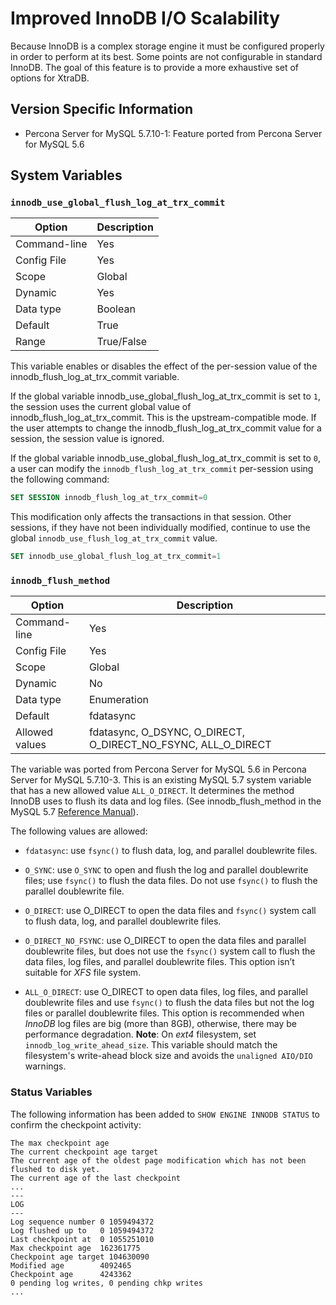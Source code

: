 # Improved InnoDB I/O Scalability

Because InnoDB is a complex storage engine it must be configured properly in order to perform at its best. Some points are not configurable in standard InnoDB. The goal of this feature is to provide a more exhaustive set of options for XtraDB.

## Version Specific Information

* Percona Server for MySQL 5.7.10-1: Feature ported from Percona Server for MySQL 5.6

## System Variables

### `innodb_use_global_flush_log_at_trx_commit`

| Option       | Description |
|--------------|-------------|
| Command-line | Yes         |
| Config File  | Yes         |
| Scope        | Global      |
| Dynamic      | Yes         |
| Data type    | Boolean     |
| Default      | True        |
| Range        | True/False  |

This variable enables or disables the effect of the per-session value of
the innodb_flush_log_at_trx_commit variable.

If the global variable  innodb_use_global_flush_log_at_trx_commit is
set to `1`, the session uses the current
global value of innodb_flush_log_at_trx_commit. This is the
upstream-compatible mode. If the user attempts to change the
innodb_flush_log_at_trx_commit value for a
session, the session value is ignored.

If the global variable innodb_use_global_flush_log_at_trx_commit is set to
`0`, a user can modify the
`innodb_flush_log_at_trx_commit` per-session using the following command:

```sql
SET SESSION innodb_flush_log_at_trx_commit=0
```

This modification only affects the transactions in that session. Other sessions,
if they have not been individually modified, continue to use the
global `innodb_use_flush_log_at_trx_commit` value.

```sql
SET innodb_use_global_flush_log_at_trx_commit=1
```

### `innodb_flush_method`

| Option         | Description                                                   |
|----------------|---------------------------------------------------------------|
| Command-line   | Yes                                                           |
| Config File    | Yes                                                           |
| Scope          | Global                                                        |
| Dynamic        | No                                                            |
| Data type      | Enumeration                                                   |
| Default        | fdatasync                                                     |
| Allowed values | fdatasync, O_DSYNC, O_DIRECT, O_DIRECT_NO_FSYNC, ALL_O_DIRECT |

The variable was ported from Percona Server for MySQL 5.6 in Percona Server for MySQL 5.7.10-3. This is an existing MySQL 5.7 system variable that has a new allowed value `ALL_O_DIRECT`. It determines the method InnoDB uses to flush its data and log files. (See innodb_flush_method in the MySQL 5.7 [Reference Manual](https://dev.mysql.com/doc/refman/5.7/en/innodb-parameters.html#sysvar_innodb_flush_method)).

The following values are allowed:

* `fdatasync`:
use `fsync()` to flush data, log, and parallel doublewrite files.

* `O_SYNC`:
use `O_SYNC` to open and flush the log and parallel doublewrite files; use `fsync()` to flush the data files. Do not use `fsync()` to flush the parallel doublewrite file.

* `O_DIRECT`:
use O_DIRECT to open the data files and `fsync()` system call to flush data, log, and parallel doublewrite files.

* `O_DIRECT_NO_FSYNC`:
use O_DIRECT to open the data files and parallel doublewrite files, but does not use the `fsync()` system call to flush the data files, log files, and parallel doublewrite files. This option isn’t suitable for *XFS* file system.

* `ALL_O_DIRECT`:
use O_DIRECT to open data files, log files, and parallel doublewrite files
and use `fsync()` to flush the data files but not the log files or
parallel doublewrite files. This option is recommended when *InnoDB* log files are big (more than 8GB),
otherwise, there may be performance degradation. **Note**: On *ext4* filesystem, set `innodb_log_write_ahead_size`. This variable should match the
filesystem's write-ahead block size and avoids the `unaligned AIO/DIO` warnings.

### Status Variables

The following information has been added to `SHOW ENGINE INNODB STATUS` to confirm the checkpoint activity:

```text
The max checkpoint age
The current checkpoint age target
The current age of the oldest page modification which has not been flushed to disk yet.
The current age of the last checkpoint
...
---
LOG
---
Log sequence number 0 1059494372
Log flushed up to   0 1059494372
Last checkpoint at  0 1055251010
Max checkpoint age  162361775
Checkpoint age target 104630090
Modified age        4092465
Checkpoint age      4243362
0 pending log writes, 0 pending chkp writes
...
```
